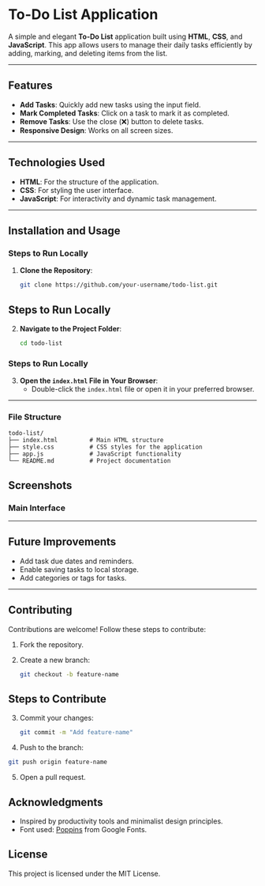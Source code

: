 # To-Do List Application

A simple and elegant **To-Do List** application built using **HTML**, **CSS**, and **JavaScript**. This app allows users to manage their daily tasks efficiently by adding, marking, and deleting items from the list.

---

## Features

- **Add Tasks**: Quickly add new tasks using the input field.
- **Mark Completed Tasks**: Click on a task to mark it as completed.
- **Remove Tasks**: Use the close (❌) button to delete tasks.
- **Responsive Design**: Works on all screen sizes.

---

## Technologies Used

- **HTML**: For the structure of the application.
- **CSS**: For styling the user interface.
- **JavaScript**: For interactivity and dynamic task management.

---

## Installation and Usage

### Steps to Run Locally

1. **Clone the Repository**:
   ```bash
   git clone https://github.com/your-username/todo-list.git
   ```
## Steps to Run Locally

2. **Navigate to the Project Folder**:

   ```bash
   cd todo-list
    ```
### Steps to Run Locally

3. **Open the `index.html` File in Your Browser**:
   - Double-click the `index.html` file or open it in your preferred browser.

---

### File Structure

```plaintext
todo-list/
├── index.html         # Main HTML structure
├── style.css          # CSS styles for the application
├── app.js             # JavaScript functionality
└── README.md          # Project documentation
```
## Screenshots

### Main Interface

---

## Future Improvements

- Add task due dates and reminders.
- Enable saving tasks to local storage.
- Add categories or tags for tasks.

---

## Contributing

Contributions are welcome! Follow these steps to contribute:

1. Fork the repository.
2. Create a new branch:

   ```bash
   git checkout -b feature-name
    ```

## Steps to Contribute

3. Commit your changes:

   ```bash
   git commit -m "Add feature-name"
    ```
  
4. Push to the branch:
``` bash
git push origin feature-name
```
5. Open a pull request.

## Acknowledgments

- Inspired by productivity tools and minimalist design principles.
- Font used: [Poppins](https://fonts.google.com/specimen/Poppins) from Google Fonts.


## License
This project is licensed under the MIT License.

